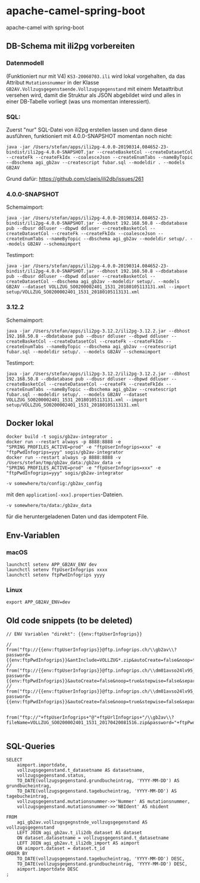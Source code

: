 # apache-camel-spring-boot
apache-camel with spring-boot

## DB-Schema mit ili2pg vorbereiten
### Datenmodell
(Funktioniert nur mit V4) `KS3-20060703.ili` wird lokal vorgehalten, da das Attribut `Mutationsnummer` in der Klasse `GB2AV.Vollzugsgegenstaende.Vollzugsgegenstand` mit einem Metaattribut versehen wird, damit die Struktur als JSON abgebildet wird und alles in einer DB-Tabelle vorliegt (was uns momentan interessiert).

### SQL:
Zuerst "nur" SQL-Datei von ili2pg erstellen lassen und dann diese ausführen, funktioniert mit 4.0.0-SNAPSHOT momentan noch nicht:
```
java -jar /Users/stefan/apps/ili2pg-4.0.0-20190314.084652-23-bindist/ili2pg-4.0.0-SNAPSHOT.jar --createBasketCol --createDatasetCol --createFk --createFkIdx --coalesceJson --createEnumTabs --nameByTopic --dbschema agi_gb2av --createscript fubar.sql --modeldir . --models GB2AV
```
Grund dafür: https://github.com/claeis/ili2db/issues/261

### 4.0.0-SNAPSHOT
Schemaimport:
```
java -jar /Users/stefan/apps/ili2pg-4.0.0-20190314.084652-23-bindist/ili2pg-4.0.0-SNAPSHOT.jar --dbhost 192.168.50.8 --dbdatabase pub --dbusr ddluser --dbpwd ddluser --createBasketCol --createDatasetCol --createFk --createFkIdx --coalesceJson --createEnumTabs --nameByTopic --dbschema agi_gb2av --modeldir setup/. --models GB2AV --schemaimport
```

Testimport:
```
java -jar /Users/stefan/apps/ili2pg-4.0.0-20190314.084652-23-bindist/ili2pg-4.0.0-SNAPSHOT.jar --dbhost 192.168.50.8 --dbdatabase pub --dbusr ddluser --dbpwd ddluser --createBasketCol --createDatasetCol --dbschema agi_gb2av --modeldir setup/. --models GB2AV --dataset VOLLZUG_SO0200002401_1531_20180105113131.xml --import setup/VOLLZUG_SO0200002401_1531_20180105113131.xml
```

### 3.12.2

Schemaimport:
```
java -jar /Users/stefan/apps/ili2pg-3.12.2/ili2pg-3.12.2.jar --dbhost 192.168.50.8 --dbdatabase pub --dbusr ddluser --dbpwd ddluser --createBasketCol --createDatasetCol --createFk --createFkIdx --createEnumTabs --nameByTopic --dbschema agi_gb2av --createscript fubar.sql --modeldir setup/. --models GB2AV --schemaimport
```

Testimport:
```
java -jar /Users/stefan/apps/ili2pg-3.12.2/ili2pg-3.12.2.jar --dbhost 192.168.50.8 --dbdatabase pub --dbusr ddluser --dbpwd ddluser --createBasketCol --createDatasetCol --createFk --createFkIdx --createEnumTabs --nameByTopic --dbschema agi_gb2av --createscript fubar.sql --modeldir setup/. --models GB2AV --dataset VOLLZUG_SO0200002401_1531_20180105113131.xml --import setup/VOLLZUG_SO0200002401_1531_20180105113131.xml 
```

## Docker lokal
```
docker build -t sogis/gb2av-integrator .
docker run --restart always -p 8888:8888 -e "SPRING_PROFILES_ACTIVE=prod" -e "ftpUserInfogrips=xxx" -e "ftpPwdInfogrips=yyy" sogis/gb2av-integrator
docker run --restart always -p 8888:8888 -v /Users/stefan/tmp/gb2av_data:/gb2av_data -e "SPRING_PROFILES_ACTIVE=prod" -e "ftpUserInfogrips=xxx" -e "ftpPwdInfogrips=yyy" sogis/gb2av-integrator
```

```
-v somewhere/to/config:/gb2av_config
```
mit den `application[-xxx].properties`-Dateien.

```
-v somewhere/to/data:/gb2av_data
```
für die heruntergeladenen Daten und das idempotent File.



## Env-Variablen

### macOS
```
launchctl setenv APP_GB2AV_ENV dev
launchctl setenv ftpUserInfogrips xxxx
launchctl setenv ftpPwdInfogrips yyyy
```

### Linux
```
export APP_GB2AV_ENV=dev
```

## Old code snippets (to be deleted)
```
// ENV Variablen "direkt": {{env:ftpUserInfogrips}}

//        from("ftp://{{env:ftpUserInfogrips}}@ftp.infogrips.ch/\\gb2av\\?password={{env:ftpPwdInfogrips}}&antInclude=VOLLZUG*.zip&autoCreate=false&noop=true&stepwise=false&separator=Windows&passiveMode=true&binary=true&delay=5000&initialDelay=10000&idempotentRepository=#fileConsumerRepo&idempotentKey=${file:name}-${file:size}")
//        from("ftp://{{env:ftpUserInfogrips}}@ftp.infogrips.ch/\\dm01avso24lv95_2\\shp\\?password={{env:ftpPwdInfogrips}}&autoCreate=false&noop=true&stepwise=false&separator=Windows&passiveMode=true&binary=true&delay=5000&initialDelay=10000&idempotentRepository=#fileConsumerRepo&idempotentKey=${file:name}-${file:size}")
//        from("ftp://{{env:ftpUserInfogrips}}@ftp.infogrips.ch/\\dm01avso24lv95_2\\shp\\?password={{env:ftpPwdInfogrips}}&autoCreate=false&noop=true&stepwise=false&separator=Windows&passiveMode=true&binary=true&delay=5000&initialDelay=10000")

        from("ftp://"+ftpUserInfogrips+"@"+ftpUrlInfogrips+"/\\gb2av\\?fileName=VOLLZUG_SO0200002401_1531_20170420081516.zip&password="+ftpPwdInfogrips+"&antInclude=VOLLZUG*.zip&autoCreate=false&noop=true&readLock=changed&stepwise=false&separator=Windows&passiveMode=true&binary=true&delay=5000&initialDelay=2000&idempotentRepository=#fileConsumerRepo&idempotentKey=${file:name}-${file:size}")


```
## SQL-Queries
```
SELECT
	aimport.importdate,
	vollzugsgegenstand.t_datasetname AS datasetname,
	vollzugsgegenstand.status,
	TO_DATE(vollzugsgegenstand.grundbucheintrag, 'YYYY-MM-DD') AS grundbucheintrag,
	TO_DATE(vollzugsgegenstand.tagebucheintrag, 'YYYY-MM-DD') AS tagebucheintrag,
	vollzugsgegenstand.mutationsnummer->>'Nummer' AS mutationsnummer,
	vollzugsgegenstand.mutationsnummer->>'NBIdent' AS nbident
	
FROM
	agi_gb2av.vollzugsgegnstnde_vollzugsgegenstand AS vollzugsgegenstand
	LEFT JOIN agi_gb2av.t_ili2db_dataset AS dataset
	ON dataset.datasetname = vollzugsgegenstand.t_datasetname
	LEFT JOIN agi_gb2av.t_ili2db_import AS aimport
	ON aimport.dataset = dataset.t_id
ORDER BY
	TO_DATE(vollzugsgegenstand.tagebucheintrag, 'YYYY-MM-DD') DESC,
	TO_DATE(vollzugsgegenstand.grundbucheintrag, 'YYYY-MM-DD') DESC,
	aimport.importdate DESC
;
```
